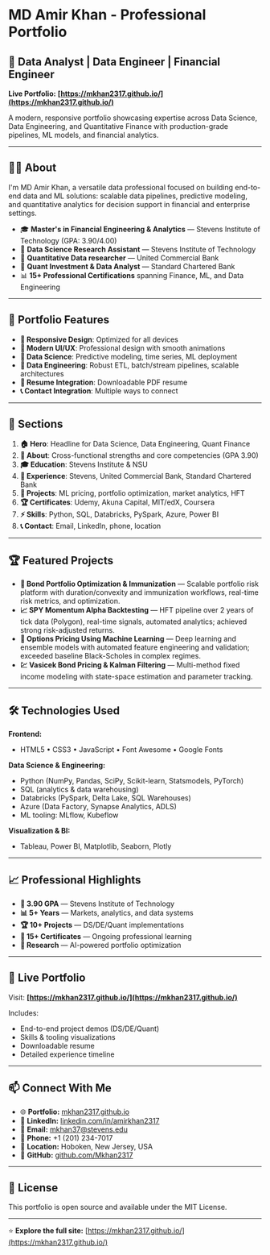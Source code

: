 # MD Amir Khan - Professional Portfolio

## 🚀 Data Analyst | Data Engineer | Financial Engineer

**Live Portfolio:** **[https://mkhan2317.github.io/](https://mkhan2317.github.io/)**

A modern, responsive portfolio showcasing expertise across Data Science, Data Engineering, and Quantitative Finance with production-grade pipelines, ML models, and financial analytics.

---

## 👨‍💼 About

I'm MD Amir Khan, a versatile data professional focused on building end-to-end data and ML solutions: scalable data pipelines, predictive modeling, and quantitative analytics for decision support in financial and enterprise settings.

- 🎓 **Master's in Financial Engineering & Analytics** — Stevens Institute of Technology (GPA: 3.90/4.00)
- 🔬 **Data Science Research Assistant** — Stevens Institute of Technology
- 💼 **Quantitative Data researcher** — United Commercial Bank
- 💼 **Quant Investment & Data Analyst** — Standard Chartered Bank
- 📊 **15+ Professional Certifications** spanning Finance, ML, and Data Engineering

---

## 🌟 Portfolio Features

- **📱 Responsive Design**: Optimized for all devices
- **🎨 Modern UI/UX**: Professional design with smooth animations
- **🧠 Data Science**: Predictive modeling, time series, ML deployment
- **🧰 Data Engineering**: Robust ETL, batch/stream pipelines, scalable architectures
- **📄 Resume Integration**: Downloadable PDF resume
- **📞 Contact Integration**: Multiple ways to connect

---

## 🎯 Sections

1. **🏠 Hero**: Headline for Data Science, Data Engineering, Quant Finance
2. **👤 About**: Cross-functional strengths and core competencies (GPA 3.90)
3. **🎓 Education**: Stevens Institute & NSU
4. **💼 Experience**: Stevens, United Commercial Bank, Standard Chartered Bank
5. **🚀 Projects**: ML pricing, portfolio optimization, market analytics, HFT
6. **🏆 Certificates**: Udemy, Akuna Capital, MIT/edX, Coursera
7. **⚡ Skills**: Python, SQL, Databricks, PySpark, Azure, Power BI
8. **📞 Contact**: Email, LinkedIn, phone, location

---

## 🏆 Featured Projects

- **🔗 Bond Portfolio Optimization & Immunization** — Scalable portfolio risk platform with duration/convexity and immunization workflows, real-time risk metrics, and optimization.
- **📈 SPY Momentum Alpha Backtesting** — HFT pipeline over 2 years of tick data (Polygon), real-time signals, automated analytics; achieved strong risk-adjusted returns.
- **🎯 Options Pricing Using Machine Learning** — Deep learning and ensemble models with automated feature engineering and validation; exceeded baseline Black-Scholes in complex regimes.
- **💹 Vasicek Bond Pricing & Kalman Filtering** — Multi-method fixed income modeling with state-space estimation and parameter tracking.

---

## 🛠️ Technologies Used

**Frontend:**
- HTML5 • CSS3 • JavaScript • Font Awesome • Google Fonts

**Data Science & Engineering:**
- Python (NumPy, Pandas, SciPy, Scikit-learn, Statsmodels, PyTorch)
- SQL (analytics & data warehousing)
- Databricks (PySpark, Delta Lake, SQL Warehouses)
- Azure (Data Factory, Synapse Analytics, ADLS)
- ML tooling: MLflow, Kubeflow

**Visualization & BI:**
- Tableau, Power BI, Matplotlib, Seaborn, Plotly

---

## 📈 Professional Highlights

- **🎯 3.90 GPA** — Stevens Institute of Technology
- **📊 5+ Years** — Markets, analytics, and data systems
- **🏆 10+ Projects** — DS/DE/Quant implementations
- **📜 15+ Certificates** — Ongoing professional learning
- **🔬 Research** — AI-powered portfolio optimization

---

## 🚀 Live Portfolio

Visit: **[https://mkhan2317.github.io/](https://mkhan2317.github.io/)**

Includes:
- End-to-end project demos (DS/DE/Quant)
- Skills & tooling visualizations
- Downloadable resume
- Detailed experience timeline

---

## 📫 Connect With Me

- 🌐 **Portfolio:** [mkhan2317.github.io](https://mkhan2317.github.io/)
- 💼 **LinkedIn:** [linkedin.com/in/amirkhan2317](https://www.linkedin.com/in/amirkhan2317/)
- 📧 **Email:** mkhan37@stevens.edu
- 📱 **Phone:** +1 (201) 234-7017
- 📍 **Location:** Hoboken, New Jersey, USA
- 🐙 **GitHub:** [github.com/Mkhan2317](https://github.com/Mkhan2317)

---

## 📄 License

This portfolio is open source and available under the MIT License.

---

⭐ **Explore the full site:** [https://mkhan2317.github.io/](https://mkhan2317.github.io/) 
